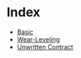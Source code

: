 # Index

* [Basic](./Basic/Note.md)
* [Wear-Leveling](./Wear-Leveling/Note.md)
* [Unwritten Contract](./Unwritten%20Contract/Note.md)